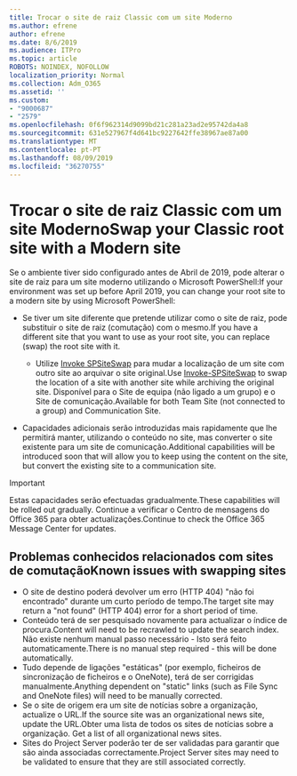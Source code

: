 ```yaml
---
title: Trocar o site de raiz Classic com um site Moderno
ms.author: efrene
author: efrene
ms.date: 8/6/2019
ms.audience: ITPro
ms.topic: article
ROBOTS: NOINDEX, NOFOLLOW
localization_priority: Normal
ms.collection: Adm_O365
ms.assetid: ''
ms.custom:
- "9000687"
- "2579"
ms.openlocfilehash: 0f6f962314d9099bd21c281a23ad2e95742da4a8
ms.sourcegitcommit: 631e527967f4d641bc9227642ffe38967ae87a00
ms.translationtype: MT
ms.contentlocale: pt-PT
ms.lasthandoff: 08/09/2019
ms.locfileid: "36270755"
---
```

# <a name="swap-your-classic-root-site-with-a-modern-site"></a><span data-ttu-id="3dbc0-102">Trocar o site de raiz Classic com um site Moderno</span><span class="sxs-lookup"><span data-stu-id="3dbc0-102">Swap your Classic root site with a Modern site</span></span>

<span data-ttu-id="3dbc0-103">Se o ambiente tiver sido configurado antes de Abril de 2019, pode alterar o site de raiz para um site moderno utilizando o Microsoft PowerShell:</span><span class="sxs-lookup"><span data-stu-id="3dbc0-103">If your environment was set up before April 2019, you can change your root site to a modern site by using Microsoft PowerShell:</span></span>

- <span data-ttu-id="3dbc0-104">Se tiver um site diferente que pretende utilizar como o site de raiz, pode substituir o site de raiz (comutação) com o mesmo.</span><span class="sxs-lookup"><span data-stu-id="3dbc0-104">If you have a different site that you want to use as your root site, you can replace (swap) the root site with it.</span></span> 
    - <span data-ttu-id="3dbc0-105">Utilize [Invoke SPSiteSwap](https://docs.microsoft.com/powershell/module/sharepoint-online/invoke-spositeswap?view=sharepoint-ps) para mudar a localização de um site com outro site ao arquivar o site original.</span><span class="sxs-lookup"><span data-stu-id="3dbc0-105">Use [Invoke-SPSiteSwap](https://docs.microsoft.com/powershell/module/sharepoint-online/invoke-spositeswap?view=sharepoint-ps) to swap the location of a site with another site while archiving the original site.</span></span> <span data-ttu-id="3dbc0-106">Disponível para o Site de equipa (não ligado a um grupo) e o Site de comunicação.</span><span class="sxs-lookup"><span data-stu-id="3dbc0-106">Available for both Team Site (not connected to a group) and Communication Site.</span></span> 

- <span data-ttu-id="3dbc0-107">Capacidades adicionais serão introduzidas mais rapidamente que lhe permitirá manter, utilizando o conteúdo no site, mas converter o site existente para um site de comunicação.</span><span class="sxs-lookup"><span data-stu-id="3dbc0-107">Additional capabilities will be introduced soon that will allow you to keep using the content on the site, but convert the existing site to a communication site.</span></span> 
>[!Important]
><span data-ttu-id="3dbc0-108">Estas capacidades serão efectuadas gradualmente.</span><span class="sxs-lookup"><span data-stu-id="3dbc0-108">These capabilities will be rolled out gradually.</span></span> <span data-ttu-id="3dbc0-109">Continue a verificar o Centro de mensagens do Office 365 para obter actualizações.</span><span class="sxs-lookup"><span data-stu-id="3dbc0-109">Continue to check the Office 365 Message Center for updates.</span></span> 

## <a name="known-issues-with-swapping-sites"></a><span data-ttu-id="3dbc0-110">Problemas conhecidos relacionados com sites de comutação</span><span class="sxs-lookup"><span data-stu-id="3dbc0-110">Known issues with swapping sites</span></span>

- <span data-ttu-id="3dbc0-111">O site de destino poderá devolver um erro (HTTP 404) "não foi encontrado" durante um curto período de tempo.</span><span class="sxs-lookup"><span data-stu-id="3dbc0-111">The target site may return a "not found" (HTTP 404) error for a short period of time.</span></span>
- <span data-ttu-id="3dbc0-112">Conteúdo terá de ser pesquisado novamente para actualizar o índice de procura.</span><span class="sxs-lookup"><span data-stu-id="3dbc0-112">Content will need to be recrawled to update the search index.</span></span> <span data-ttu-id="3dbc0-113">Não existe nenhum manual passo necessário - Isto será feito automaticamente.</span><span class="sxs-lookup"><span data-stu-id="3dbc0-113">There is no manual step required - this will be done automatically.</span></span>
- <span data-ttu-id="3dbc0-114">Tudo depende de ligações "estáticas" (por exemplo, ficheiros de sincronização de ficheiros e o OneNote), terá de ser corrigidas manualmente.</span><span class="sxs-lookup"><span data-stu-id="3dbc0-114">Anything dependent on "static" links (such as File Sync and OneNote files) will need to be manually corrected.</span></span>
- <span data-ttu-id="3dbc0-115">Se o site de origem era um site de notícias sobre a organização, actualize o URL.</span><span class="sxs-lookup"><span data-stu-id="3dbc0-115">If the source site was an organizational news site, update the URL.</span></span><span data-ttu-id="3dbc0-116">Obter uma lista de todos os sites de notícias sobre a organização.</span><span class="sxs-lookup"><span data-stu-id="3dbc0-116"> Get a list of all organizational news sites.</span></span>
- <span data-ttu-id="3dbc0-117">Sites do Project Server poderão ter de ser validadas para garantir que são ainda associadas correctamente.</span><span class="sxs-lookup"><span data-stu-id="3dbc0-117">Project Server sites may need to be validated to ensure that they are still associated correctly.</span></span>





